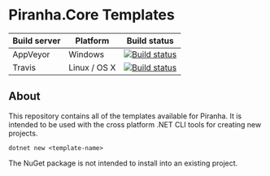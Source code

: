 # Piranha.Core Templates

| Build server | Platform     | Build status |
|--------------|--------------|--------------|
| AppVeyor     | Windows      | [![Build status](https://ci.appveyor.com/api/projects/status/o421l5hvocnlbwsu?svg=true)](https://ci.appveyor.com/project/tidyui/piranha-core-templates) |
| Travis       | Linux / OS X | [![Build status](https://travis-ci.org/PiranhaCMS/piranha.core.templates.svg?branch=master)](https://travis-ci.org/PiranhaCMS/piranha.core.templates) |

## About

This repository contains all of the templates available for Piranha. It is intended to be used with
the cross platform .NET CLI tools for creating new projects.

    dotnet new <template-name>

The NuGet package is not intended to install into an existing project.

